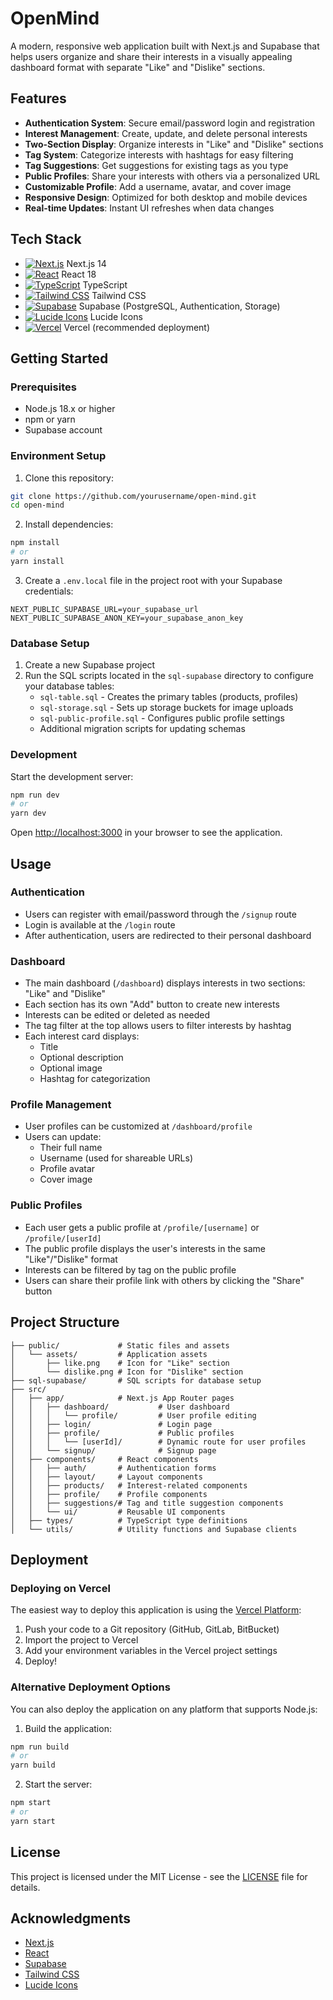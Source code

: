 # OpenMind

A modern, responsive web application built with Next.js and Supabase that helps users organize and share their interests in a visually appealing dashboard format with separate "Like" and "Dislike" sections.

## Features

- **Authentication System**: Secure email/password login and registration
- **Interest Management**: Create, update, and delete personal interests
- **Two-Section Display**: Organize interests in "Like" and "Dislike" sections
- **Tag System**: Categorize interests with hashtags for easy filtering
- **Tag Suggestions**: Get suggestions for existing tags as you type
- **Public Profiles**: Share your interests with others via a personalized URL
- **Customizable Profile**: Add a username, avatar, and cover image
- **Responsive Design**: Optimized for both desktop and mobile devices
- **Real-time Updates**: Instant UI refreshes when data changes

## Tech Stack

- [![Next.js](https://img.shields.io/badge/-Next.js-000000?style=flat&logo=next.js)](https://nextjs.org/) Next.js 14
- [![React](https://img.shields.io/badge/-React-61DAFB?style=flat&logo=react&logoColor=black)](https://reactjs.org/) React 18
- [![TypeScript](https://img.shields.io/badge/-TypeScript-3178C6?style=flat&logo=typescript&logoColor=white)](https://www.typescriptlang.org/) TypeScript
- [![Tailwind CSS](https://img.shields.io/badge/-Tailwind_CSS-38B2AC?style=flat&logo=tailwind-css&logoColor=white)](https://tailwindcss.com/) Tailwind CSS
- [![Supabase](https://img.shields.io/badge/-Supabase-3ECF8E?style=flat&logo=supabase&logoColor=white)](https://supabase.io/) Supabase (PostgreSQL, Authentication, Storage)
- [![Lucide Icons](https://img.shields.io/badge/-Lucide_Icons-5468FF?style=flat&logo=feather&logoColor=white)](https://lucide.dev/) Lucide Icons
- [![Vercel](https://img.shields.io/badge/-Vercel-000000?style=flat&logo=vercel&logoColor=white)](https://vercel.com/) Vercel (recommended deployment)

## Getting Started

### Prerequisites

- Node.js 18.x or higher
- npm or yarn
- Supabase account

### Environment Setup

1. Clone this repository:

```bash
git clone https://github.com/yourusername/open-mind.git
cd open-mind
```

2. Install dependencies:

```bash
npm install
# or
yarn install
```

3. Create a `.env.local` file in the project root with your Supabase credentials:

```
NEXT_PUBLIC_SUPABASE_URL=your_supabase_url
NEXT_PUBLIC_SUPABASE_ANON_KEY=your_supabase_anon_key
```

### Database Setup

1. Create a new Supabase project
2. Run the SQL scripts located in the `sql-supabase` directory to configure your database tables:
   - `sql-table.sql` - Creates the primary tables (products, profiles)
   - `sql-storage.sql` - Sets up storage buckets for image uploads
   - `sql-public-profile.sql` - Configures public profile settings
   - Additional migration scripts for updating schemas

### Development

Start the development server:

```bash
npm run dev
# or
yarn dev
```

Open [http://localhost:3000](http://localhost:3000) in your browser to see the application.

## Usage

### Authentication

- Users can register with email/password through the `/signup` route
- Login is available at the `/login` route
- After authentication, users are redirected to their personal dashboard

### Dashboard

- The main dashboard (`/dashboard`) displays interests in two sections: "Like" and "Dislike"
- Each section has its own "Add" button to create new interests
- Interests can be edited or deleted as needed
- The tag filter at the top allows users to filter interests by hashtag
- Each interest card displays:
  - Title
  - Optional description
  - Optional image
  - Hashtag for categorization

### Profile Management

- User profiles can be customized at `/dashboard/profile`
- Users can update:
  - Their full name
  - Username (used for shareable URLs)
  - Profile avatar
  - Cover image

### Public Profiles

- Each user gets a public profile at `/profile/[username]` or `/profile/[userId]`
- The public profile displays the user's interests in the same "Like"/"Dislike" format
- Interests can be filtered by tag on the public profile
- Users can share their profile link with others by clicking the "Share" button

## Project Structure

```
├── public/             # Static files and assets
│   └── assets/         # Application assets
│       ├── like.png    # Icon for "Like" section
│       └── dislike.png # Icon for "Dislike" section
├── sql-supabase/       # SQL scripts for database setup
├── src/
│   ├── app/            # Next.js App Router pages
│   │   ├── dashboard/           # User dashboard
│   │   │   └── profile/         # User profile editing
│   │   ├── login/               # Login page
│   │   ├── profile/             # Public profiles
│   │   │   └── [userId]/        # Dynamic route for user profiles
│   │   └── signup/              # Signup page
│   ├── components/     # React components
│   │   ├── auth/       # Authentication forms
│   │   ├── layout/     # Layout components
│   │   ├── products/   # Interest-related components
│   │   ├── profile/    # Profile components
│   │   ├── suggestions/# Tag and title suggestion components
│   │   └── ui/         # Reusable UI components
│   ├── types/          # TypeScript type definitions
│   └── utils/          # Utility functions and Supabase clients
```

## Deployment

### Deploying on Vercel

The easiest way to deploy this application is using the [Vercel Platform](https://vercel.com/new):

1. Push your code to a Git repository (GitHub, GitLab, BitBucket)
2. Import the project to Vercel
3. Add your environment variables in the Vercel project settings
4. Deploy!

### Alternative Deployment Options

You can also deploy the application on any platform that supports Node.js:

1. Build the application:

```bash
npm run build
# or
yarn build
```

2. Start the server:

```bash
npm start
# or
yarn start
```

## License

This project is licensed under the MIT License - see the [LICENSE](LICENSE) file for details.

## Acknowledgments

- [Next.js](https://nextjs.org/)
- [React](https://reactjs.org/)
- [Supabase](https://supabase.io/)
- [Tailwind CSS](https://tailwindcss.com/)
- [Lucide Icons](https://lucide.dev/)
